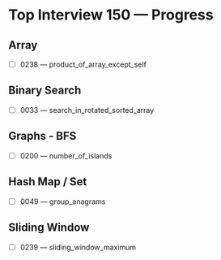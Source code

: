 # Top Interview 150 — Progress


## Array

- [ ] 0238 — product_of_array_except_self

## Binary Search

- [ ] 0033 — search_in_rotated_sorted_array

## Graphs - BFS

- [ ] 0200 — number_of_islands

## Hash Map / Set

- [ ] 0049 — group_anagrams

## Sliding Window

- [ ] 0239 — sliding_window_maximum
